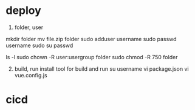# deploy
1. folder, user

  mkdir folder
  mv file.zip folder
  sudo adduser username
  sudo passwd username
  sudo su
  passwd
  
  ls -l
  sudo chown -R user:usergroup folder
  sudo chmod -R 750 folder
  

2. build, run
  install tool for build and run
  su username
  vi package.json
  vi vue.config.js



# cicd
